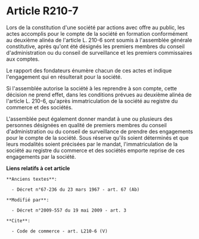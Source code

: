 # Article R210-7

Lors de la constitution d'une société par actions avec offre au public, les actes accomplis pour le compte de la société en
formation conformément au deuxième alinéa de l'article L. 210-6 sont soumis à l'assemblée générale constitutive, après qu'ont
été désignés les premiers membres du conseil d'administration ou du conseil de surveillance et les premiers commissaires aux
comptes. 

Le rapport des fondateurs énumère chacun de ces actes et indique l'engagement qui en résulterait pour la société. 

Si l'assemblée autorise la société à les reprendre à son compte, cette décision ne prend effet, dans les conditions prévues
au deuxième alinéa de l'article L. 210-6, qu'après immatriculation de la société au registre du commerce et des sociétés. 

L'assemblée peut également donner mandat à une ou plusieurs des personnes désignées en qualité de premiers membres du conseil
d'administration ou du conseil de surveillance de prendre des engagements pour le compte de la société. Sous réserve qu'ils
soient déterminés et que leurs modalités soient précisées par le mandat, l'immatriculation de la société au registre du
commerce et des sociétés emporte reprise de ces engagements par la société.

**Liens relatifs à cet article**

	**Anciens textes**:

	  - Décret n°67-236 du 23 mars 1967 - art. 67 (Ab)

	**Modifié par**:

	  - Décret n°2009-557 du 19 mai 2009 - art. 3

	**Cite**:

	  - Code de commerce - art. L210-6 (V)
